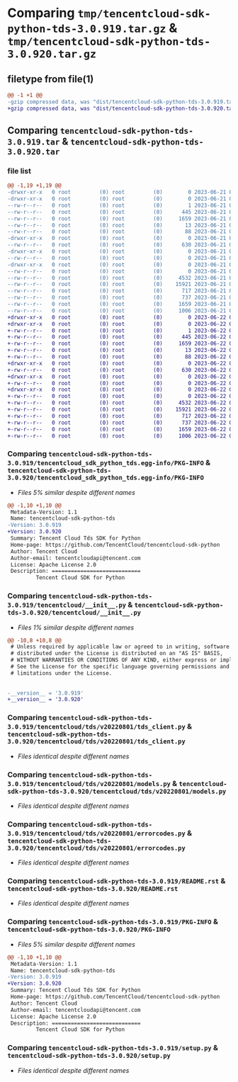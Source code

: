# Comparing `tmp/tencentcloud-sdk-python-tds-3.0.919.tar.gz` & `tmp/tencentcloud-sdk-python-tds-3.0.920.tar.gz`

## filetype from file(1)

```diff
@@ -1 +1 @@
-gzip compressed data, was "dist/tencentcloud-sdk-python-tds-3.0.919.tar", last modified: Wed Jun 21 00:37:49 2023, max compression
+gzip compressed data, was "dist/tencentcloud-sdk-python-tds-3.0.920.tar", last modified: Thu Jun 22 00:36:38 2023, max compression
```

## Comparing `tencentcloud-sdk-python-tds-3.0.919.tar` & `tencentcloud-sdk-python-tds-3.0.920.tar`

### file list

```diff
@@ -1,19 +1,19 @@
-drwxr-xr-x   0 root         (0) root         (0)        0 2023-06-21 00:37:49.000000 tencentcloud-sdk-python-tds-3.0.919/
-drwxr-xr-x   0 root         (0) root         (0)        0 2023-06-21 00:37:49.000000 tencentcloud-sdk-python-tds-3.0.919/tencentcloud_sdk_python_tds.egg-info/
--rw-r--r--   0 root         (0) root         (0)        1 2023-06-21 00:37:49.000000 tencentcloud-sdk-python-tds-3.0.919/tencentcloud_sdk_python_tds.egg-info/dependency_links.txt
--rw-r--r--   0 root         (0) root         (0)      445 2023-06-21 00:37:49.000000 tencentcloud-sdk-python-tds-3.0.919/tencentcloud_sdk_python_tds.egg-info/SOURCES.txt
--rw-r--r--   0 root         (0) root         (0)     1659 2023-06-21 00:37:49.000000 tencentcloud-sdk-python-tds-3.0.919/tencentcloud_sdk_python_tds.egg-info/PKG-INFO
--rw-r--r--   0 root         (0) root         (0)       13 2023-06-21 00:37:49.000000 tencentcloud-sdk-python-tds-3.0.919/tencentcloud_sdk_python_tds.egg-info/top_level.txt
--rw-r--r--   0 root         (0) root         (0)       88 2023-06-21 00:37:49.000000 tencentcloud-sdk-python-tds-3.0.919/setup.cfg
-drwxr-xr-x   0 root         (0) root         (0)        0 2023-06-21 00:37:49.000000 tencentcloud-sdk-python-tds-3.0.919/tencentcloud/
--rw-r--r--   0 root         (0) root         (0)      630 2023-06-21 00:37:49.000000 tencentcloud-sdk-python-tds-3.0.919/tencentcloud/__init__.py
-drwxr-xr-x   0 root         (0) root         (0)        0 2023-06-21 00:37:49.000000 tencentcloud-sdk-python-tds-3.0.919/tencentcloud/tds/
--rw-r--r--   0 root         (0) root         (0)        0 2023-06-21 00:37:49.000000 tencentcloud-sdk-python-tds-3.0.919/tencentcloud/tds/__init__.py
-drwxr-xr-x   0 root         (0) root         (0)        0 2023-06-21 00:37:49.000000 tencentcloud-sdk-python-tds-3.0.919/tencentcloud/tds/v20220801/
--rw-r--r--   0 root         (0) root         (0)        0 2023-06-21 00:37:49.000000 tencentcloud-sdk-python-tds-3.0.919/tencentcloud/tds/v20220801/__init__.py
--rw-r--r--   0 root         (0) root         (0)     4532 2023-06-21 00:37:49.000000 tencentcloud-sdk-python-tds-3.0.919/tencentcloud/tds/v20220801/tds_client.py
--rw-r--r--   0 root         (0) root         (0)    15921 2023-06-21 00:37:49.000000 tencentcloud-sdk-python-tds-3.0.919/tencentcloud/tds/v20220801/models.py
--rw-r--r--   0 root         (0) root         (0)      717 2023-06-21 00:37:49.000000 tencentcloud-sdk-python-tds-3.0.919/tencentcloud/tds/v20220801/errorcodes.py
--rw-r--r--   0 root         (0) root         (0)      737 2023-06-21 00:37:49.000000 tencentcloud-sdk-python-tds-3.0.919/README.rst
--rw-r--r--   0 root         (0) root         (0)     1659 2023-06-21 00:37:49.000000 tencentcloud-sdk-python-tds-3.0.919/PKG-INFO
--rw-r--r--   0 root         (0) root         (0)     1006 2023-06-21 00:37:49.000000 tencentcloud-sdk-python-tds-3.0.919/setup.py
+drwxr-xr-x   0 root         (0) root         (0)        0 2023-06-22 00:36:38.000000 tencentcloud-sdk-python-tds-3.0.920/
+drwxr-xr-x   0 root         (0) root         (0)        0 2023-06-22 00:36:38.000000 tencentcloud-sdk-python-tds-3.0.920/tencentcloud_sdk_python_tds.egg-info/
+-rw-r--r--   0 root         (0) root         (0)        1 2023-06-22 00:36:38.000000 tencentcloud-sdk-python-tds-3.0.920/tencentcloud_sdk_python_tds.egg-info/dependency_links.txt
+-rw-r--r--   0 root         (0) root         (0)      445 2023-06-22 00:36:38.000000 tencentcloud-sdk-python-tds-3.0.920/tencentcloud_sdk_python_tds.egg-info/SOURCES.txt
+-rw-r--r--   0 root         (0) root         (0)     1659 2023-06-22 00:36:38.000000 tencentcloud-sdk-python-tds-3.0.920/tencentcloud_sdk_python_tds.egg-info/PKG-INFO
+-rw-r--r--   0 root         (0) root         (0)       13 2023-06-22 00:36:38.000000 tencentcloud-sdk-python-tds-3.0.920/tencentcloud_sdk_python_tds.egg-info/top_level.txt
+-rw-r--r--   0 root         (0) root         (0)       88 2023-06-22 00:36:38.000000 tencentcloud-sdk-python-tds-3.0.920/setup.cfg
+drwxr-xr-x   0 root         (0) root         (0)        0 2023-06-22 00:36:38.000000 tencentcloud-sdk-python-tds-3.0.920/tencentcloud/
+-rw-r--r--   0 root         (0) root         (0)      630 2023-06-22 00:36:38.000000 tencentcloud-sdk-python-tds-3.0.920/tencentcloud/__init__.py
+drwxr-xr-x   0 root         (0) root         (0)        0 2023-06-22 00:36:38.000000 tencentcloud-sdk-python-tds-3.0.920/tencentcloud/tds/
+-rw-r--r--   0 root         (0) root         (0)        0 2023-06-22 00:36:38.000000 tencentcloud-sdk-python-tds-3.0.920/tencentcloud/tds/__init__.py
+drwxr-xr-x   0 root         (0) root         (0)        0 2023-06-22 00:36:38.000000 tencentcloud-sdk-python-tds-3.0.920/tencentcloud/tds/v20220801/
+-rw-r--r--   0 root         (0) root         (0)        0 2023-06-22 00:36:38.000000 tencentcloud-sdk-python-tds-3.0.920/tencentcloud/tds/v20220801/__init__.py
+-rw-r--r--   0 root         (0) root         (0)     4532 2023-06-22 00:36:38.000000 tencentcloud-sdk-python-tds-3.0.920/tencentcloud/tds/v20220801/tds_client.py
+-rw-r--r--   0 root         (0) root         (0)    15921 2023-06-22 00:36:38.000000 tencentcloud-sdk-python-tds-3.0.920/tencentcloud/tds/v20220801/models.py
+-rw-r--r--   0 root         (0) root         (0)      717 2023-06-22 00:36:38.000000 tencentcloud-sdk-python-tds-3.0.920/tencentcloud/tds/v20220801/errorcodes.py
+-rw-r--r--   0 root         (0) root         (0)      737 2023-06-22 00:36:38.000000 tencentcloud-sdk-python-tds-3.0.920/README.rst
+-rw-r--r--   0 root         (0) root         (0)     1659 2023-06-22 00:36:38.000000 tencentcloud-sdk-python-tds-3.0.920/PKG-INFO
+-rw-r--r--   0 root         (0) root         (0)     1006 2023-06-22 00:36:38.000000 tencentcloud-sdk-python-tds-3.0.920/setup.py
```

### Comparing `tencentcloud-sdk-python-tds-3.0.919/tencentcloud_sdk_python_tds.egg-info/PKG-INFO` & `tencentcloud-sdk-python-tds-3.0.920/tencentcloud_sdk_python_tds.egg-info/PKG-INFO`

 * *Files 5% similar despite different names*

```diff
@@ -1,10 +1,10 @@
 Metadata-Version: 1.1
 Name: tencentcloud-sdk-python-tds
-Version: 3.0.919
+Version: 3.0.920
 Summary: Tencent Cloud Tds SDK for Python
 Home-page: https://github.com/TencentCloud/tencentcloud-sdk-python
 Author: Tencent Cloud
 Author-email: tencentcloudapi@tencent.com
 License: Apache License 2.0
 Description: ============================
         Tencent Cloud SDK for Python
```

### Comparing `tencentcloud-sdk-python-tds-3.0.919/tencentcloud/__init__.py` & `tencentcloud-sdk-python-tds-3.0.920/tencentcloud/__init__.py`

 * *Files 1% similar despite different names*

```diff
@@ -10,8 +10,8 @@
 # Unless required by applicable law or agreed to in writing, software
 # distributed under the License is distributed on an "AS IS" BASIS,
 # WITHOUT WARRANTIES OR CONDITIONS OF ANY KIND, either express or implied.
 # See the License for the specific language governing permissions and
 # limitations under the License.
 
 
-__version__ = '3.0.919'
+__version__ = '3.0.920'
```

### Comparing `tencentcloud-sdk-python-tds-3.0.919/tencentcloud/tds/v20220801/tds_client.py` & `tencentcloud-sdk-python-tds-3.0.920/tencentcloud/tds/v20220801/tds_client.py`

 * *Files identical despite different names*

### Comparing `tencentcloud-sdk-python-tds-3.0.919/tencentcloud/tds/v20220801/models.py` & `tencentcloud-sdk-python-tds-3.0.920/tencentcloud/tds/v20220801/models.py`

 * *Files identical despite different names*

### Comparing `tencentcloud-sdk-python-tds-3.0.919/tencentcloud/tds/v20220801/errorcodes.py` & `tencentcloud-sdk-python-tds-3.0.920/tencentcloud/tds/v20220801/errorcodes.py`

 * *Files identical despite different names*

### Comparing `tencentcloud-sdk-python-tds-3.0.919/README.rst` & `tencentcloud-sdk-python-tds-3.0.920/README.rst`

 * *Files identical despite different names*

### Comparing `tencentcloud-sdk-python-tds-3.0.919/PKG-INFO` & `tencentcloud-sdk-python-tds-3.0.920/PKG-INFO`

 * *Files 5% similar despite different names*

```diff
@@ -1,10 +1,10 @@
 Metadata-Version: 1.1
 Name: tencentcloud-sdk-python-tds
-Version: 3.0.919
+Version: 3.0.920
 Summary: Tencent Cloud Tds SDK for Python
 Home-page: https://github.com/TencentCloud/tencentcloud-sdk-python
 Author: Tencent Cloud
 Author-email: tencentcloudapi@tencent.com
 License: Apache License 2.0
 Description: ============================
         Tencent Cloud SDK for Python
```

### Comparing `tencentcloud-sdk-python-tds-3.0.919/setup.py` & `tencentcloud-sdk-python-tds-3.0.920/setup.py`

 * *Files identical despite different names*

